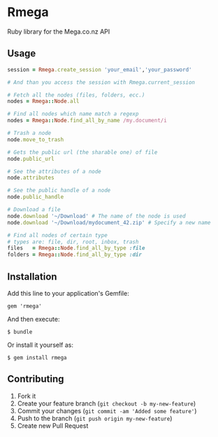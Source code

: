 # Rmega

Ruby library for the Mega.co.nz API


## Usage

```ruby
session = Rmega.create_session 'your_email','your_password'

# And than you access the session with Rmega.current_session

# Fetch all the nodes (files, folders, ecc.)
nodes = Rmega::Node.all

# Find all nodes which name match a regexp
nodes = Rmega::Node.find_all_by_name /my.document/i

# Trash a node
node.move_to_trash

# Gets the public url (the sharable one) of file
node.public_url

# See the attributes of a node
node.attributes

# See the public handle of a node
node.public_handle

# Download a file
node.download '~/Download' # The name of the node is used
node.download '~/Download/mydocument_42.zip' # Specify a new name

# Find all nodes of certain type
# types are: file, dir, root, inbox, trash
files   = Rmega::Node.find_all_by_type :file
folders = Rmega::Node.find_all_by_type :dir

```

## Installation

Add this line to your application's Gemfile:

    gem 'rmega'

And then execute:

    $ bundle

Or install it yourself as:

    $ gem install rmega

## Contributing

1. Fork it
2. Create your feature branch (`git checkout -b my-new-feature`)
3. Commit your changes (`git commit -am 'Added some feature'`)
4. Push to the branch (`git push origin my-new-feature`)
5. Create new Pull Request
